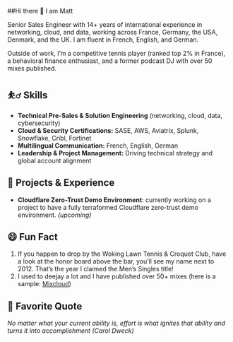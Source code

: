 ##Hi there 👋 I am Matt

Senior Sales Engineer with 14+ years of international experience in networking, cloud, and data, working across France, Germany, the USA, Denmark, and the UK.
I am fluent in French, English, and German.

Outside of work, I’m a competitive tennis player (ranked top 2% in France), a behavioral finance enthusiast, and a former podcast DJ with over 50 mixes published.

## ⛹️‍♂️ Skills

- **Technical Pre-Sales & Solution Engineering** (networking, cloud, data, cybersecurity)
- **Cloud & Security Certifications:** SASE, AWS, Aviatrix, Splunk, Snowflake, Cribl, Fortinet
- **Multilingual Communication:** French, English, German
- **Leadership & Project Management:** Driving technical strategy and global account alignment

## 🧪 Projects & Experience

- **Cloudflare Zero-Trust Demo Environment**: currently working on a project to have a fully terraformed Cloudflare zero-trust demo environment. _(upcoming)_

## 😄 Fun Fact

1. If you happen to drop by the Woking Lawn Tennis & Croquet Club, have a look at the honor board above the bar, you’ll see my name next to 2012. That’s the year I claimed the Men’s Singles title!
2. I used to deejay a lot and I have published over 50+ mixes (here is a sample: [Mixcloud](https://www.mixcloud.com/inod/stream/))

## 📖 Favorite Quote

_No matter what your current ability is, effort is what ignites that ability and turns it into accomplishment (Carol Dweck)_
